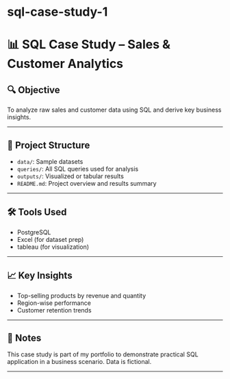 # sql-case-study-1
# 📊 SQL Case Study – Sales & Customer Analytics

## 🔍 Objective
To analyze raw sales and customer data using SQL and derive key business insights.

---

## 📁 Project Structure
- `data/`: Sample datasets
- `queries/`: All SQL queries used for analysis
- `outputs/`: Visualized or tabular results
- `README.md`: Project overview and results summary

---

## 🛠 Tools Used
- PostgreSQL
- Excel (for dataset prep)
- tableau (for visualization)

---

## 📈 Key Insights
- Top-selling products by revenue and quantity
- Region-wise performance
- Customer retention trends

---

## 📌 Notes
This case study is part of my portfolio to demonstrate practical SQL application in a business scenario. Data is fictional.

---
